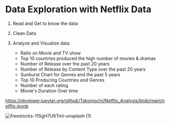 # Data Exploration with Netflix Data

 1. Read and Get to know the data
 
 2. Clean Data

 3. Analyze and Visualize data
    - Ratio on Movie and TV show
    - Top 10 countries produced the high number of movies & dramas
    - Number of Release over the past 20 years
    - Number of Release by Content Type over the past 20 years
    - Sunburst Chart for Genres and the past 5 years
    - Top 10 Producing Countries and Genres
    - Number of each rating
    - Movie's Duration Over time

https://nbviewer.jupyter.org/github/Takomochi/Netflix_Analysis/blob/main/netflix.ipynb

![freestocks-11SgH7U6TmI-unsplash (1)](https://user-images.githubusercontent.com/85041697/124531587-cefa8400-dddc-11eb-90a2-4f7aa6551786.jpg)
